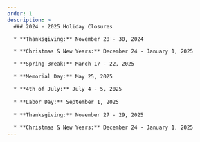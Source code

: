 ```yaml
---
order: 1
description: >
  ### 2024 - 2025 Holiday Closures

  * **Thanksgiving:** November 28 - 30, 2024

  * **Christmas & New Years:** December 24 - January 1, 2025

  * **Spring Break:** March 17 - 22, 2025

  * **Memorial Day:** May 25, 2025

  * **4th of July:** July 4 - 5, 2025
    
  * **Labor Day:** September 1, 2025
    
  * **Thanksgiving:** November 27 - 29, 2025
    
  * **Christmas & New Years:** December 24 - January 1, 2025
---
```

